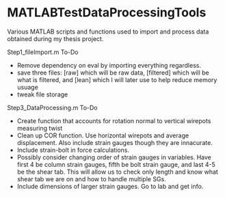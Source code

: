 # MATLABTestDataProcessingTools
Various MATLAB scripts and functions used to import and process data obtained during my thesis project.

Step1_fileImport.m To-Do
- Remove dependency on eval by importing everything regardless.
- save three files: [raw] which will be raw data, [filtered] which will be what is filtered, and [lean] which I will later use to help reduce memory usuage
- tweak file storage

Step3_DataProcessing.m To-Do
- Create function that accounts for rotation normal to vertical wirepots measuring twist
- Clean up COR function. Use horizontal wirepots and average displacement. Also include strain gauges though they are innacurate.
- Include strain-bolt in force calculations.
- Possibly consider changing order of strain gauges in variables. Have first 4 be column strain gauges, fifth be bolt strain gauge, and last 4-5 be the shear tab. This will allow us to check only length and know what shear tab we are on and how to handle multiple SGs.
- Include dimensions of larger strain gauges. Go to lab and get info.
